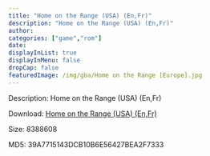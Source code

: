 ```yaml
---
title: "Home on the Range (USA) (En,Fr)"
description: "Home on the Range (USA) (En,Fr)"
author: 
categories: ["game","rom"]
date: 
displayInList: true
displayInMenu: false
dropCap: false
featuredImage: /img/gba/Home on the Range [Europe].jpg
---
```


Description: Home on the Range (USA) (En,Fr)

Download: <a style="text-decoration:underline;" href="https://mega.nz/#!3KJW0YiL!VnK1xMwWhbhHZncDgtP4drqIyjnzdsvqSAt932Kuqfk" target = "_blank" rel = "nofollow" > Home on the Range (USA) (En,Fr)</a>

Size: 8388608

MD5: 39A7715143DCB10B6E56427BEA2F7333

